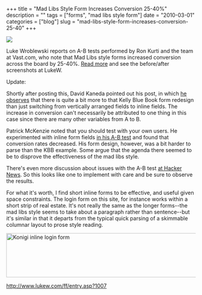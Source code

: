 +++
title = "Mad Libs Style Form Increases Conversion 25-40%"
description = ""
tags = ["forms", "mad libs style form"]
date = "2010-03-01"
categories = ["blog"]
slug = "mad-libs-style-form-increases-conversion-25-40"
+++



  <div class="notebook-screenshot"><a href="http://www.lukew.com/ff/entry.asp?1007"><img src="http://media.konigi.com/bluga/wt4b8c1b9135268_large.jpg"/></a></div><p>Luke Wroblewski reports on A-B tests performed by Ron Kurti and the team at Vast.com, who note that Mad Libs style forms increased conversion across the board by 25-40%. <a href="http://www.lukew.com/ff/entry.asp?1007">Read more</a> and see the before/after screenshots at LukeW.</p>
<p>Update:</p>
<p>Shortly after posting this, David Kaneda pointed out his post, in which <a href="http://www.davidkaneda.com/post/413592285/mad-libs-style-form-increases-conversion-25-40">he observes</a> that there is quite a bit more to that Kelly Blue Book form redesign than just switching from vertically arranged fields to inline fields. The increase in conversion can't necessarily be attributed to one thing in this case since there are many other variables from A to B.</p>
<p>Patrick McKenzie noted that you should test with your own users. He experimented with inline form fields <a href="http://www.kalzumeus.com/2010/02/27/lesson-from-madlibs-signup-fad-do-your-own-tests/">in his A-B test</a> and found that conversion rates decreased. His form design, however, was a bit harder to parse than the KBB example. Some argue that the agenda there seemed to be to disprove the effectiveness of the mad libs style.</p>
<p>There's even more discussion about issues with the A-B test <a href="http://news.ycombinator.com/item?id=1151052">at Hacker News</a>. So this looks like one to implement with care and be sure to observe the results. </p>
<p>For what it's worth, I find short inline forms to be effective, and useful given space constraints. The login form on this site, for instance works within a short strip of real estate. It's not really the same as the longer forms--the mad libs style seems to take about a paragraph rather than sentence--but it's similar in that it departs from the typical quick parsing of a skimmable columnar layout to prose style reading.</p>
<div class="notebook-image"><a href="http://www.flickr.com/photos/jibbajabba/4398925765/" title="Konigi inline login form by jibbajabba, on Flickr"><img src="http://farm5.static.flickr.com/4058/4398925765_97d66122f0_o.png" width="610" height="117" alt="Konigi inline login form" /></a></div>
    
  <a href="http://www.lukew.com/ff/entry.asp?1007">http://www.lukew.com/ff/entry.asp?1007</a>
